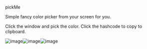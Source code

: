 pickMe

Simple fancy color picker from your screen for you.

Click the window and pick the color.
Click the hashcode to copy to clipboard.


![image](https://github.com/user-attachments/assets/e65e3676-a3d7-4180-8cdb-e09d872adf82)![image](https://github.com/user-attachments/assets/f7587426-d45f-40b5-a006-7089c66eb263)![image](https://github.com/user-attachments/assets/a9dea997-d963-4cef-92fb-6ceaf382b912)


